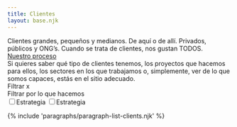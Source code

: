 ```yaml
---
title: Clientes
layout: base.njk
---
```


<div class="paragraph-text-intro m-big">
  <div class="container">
    <div class="intro">
      Clientes grandes, pequeños y medianos. De aquí o de allí. Privados, públicos y ONG’s. Cuando se trata de clientes, nos gustan TODOS.
    </div>
    <div class="link-more-generic"><a href="#">Nuestro proceso</a></div>
    <div class="subintro">
      Si quieres saber qué tipo de clientes tenemos, los proyectos que hacemos para ellos, los sectores en los que trabajamos o, simplemente, ver de lo que somos capaces, estás en el sitio adecuado.
    </div>
  </div>
</div>


<div id="filter-form-clients">
        <div class="top">
          Filtrar x
        </div>
        <form>
          <div class="d-flex">
            <div class="label-field"> Filtrar por lo que hacemos</div>
            <div class="values-field">
              <div class="form-item">
                <input type="checkbox" value="estrategia">Estrategia
                <input type="checkbox" value="estrategia">Estrategia
              </div>
          </div>
          </div>
        </form>
</div>
{% include 'paragraphs/paragraph-list-clients.njk' %}